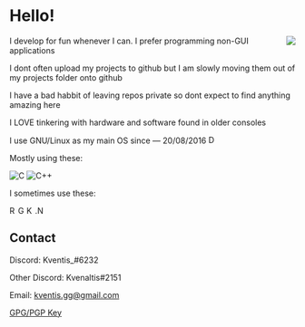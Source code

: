 
# Hello!

<img align="right" src="https://i.imgur.com/IQQnGTv.gif">

I develop for fun whenever I can. 
I prefer programming non-GUI applications

I dont often upload my projects to github but I am slowly moving them out of my projects folder onto github

I have a bad habbit of leaving repos private so dont expect to find anything amazing here

I LOVE tinkering with hardware and software found in older consoles

I use GNU/Linux as my main OS since — 20/08/2016  <img alt="Debian" src="https://cdn.jsdelivr.net/gh/devicons/devicon/icons/debian/debian-original.svg" width=15px/>

Mostly using these:

![C](https://img.shields.io/badge/C-blue.svg?style=flat&logo=c)
![C++](https://img.shields.io/badge/C++-blue.svg?style=flat&logo=c%2B%2B)

I sometimes use these:

<img alt="Rust" src="https://cdn.jsdelivr.net/gh/devicons/devicon/icons/rust/rust-plain.svg" width=15px/><img alt="Golang" src="https://cdn.jsdelivr.net/gh/devicons/devicon/icons/go/go-original.svg" width=15px /><img alt="Kotlin" src="https://cdn.jsdelivr.net/gh/devicons/devicon/icons/kotlin/kotlin-original.svg" width=15px/><img alt=".NET" src="https://cdn.jsdelivr.net/gh/devicons/devicon/icons/dotnetcore/dotnetcore-original.svg" width=15px/>

## Contact

Discord: Kventis_#6232

Other Discord: Kvenaltis#2151

Email: kventis.gg@gmail.com

[GPG/PGP Key](https://pastebin.com/raw/Z1v1HTXB)

